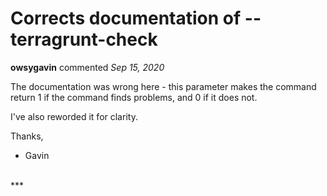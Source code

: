 # Corrects documentation of --terragrunt-check

**owsygavin** commented *Sep 15, 2020*

The documentation was wrong here - this parameter makes the command return 1 if the command finds problems, and 0 if it does not.

I've also reworded it for clarity.

Thanks,
- Gavin
<br />
***


